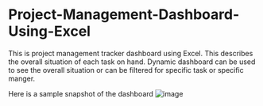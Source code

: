 # Project-Management-Dashboard-Using-Excel

This is project management tracker dashboard using Excel. This describes the overall situation of each task on hand. Dynamic dashboard can be used to see the overall situation or can be filtered for specific task or specific manger. 

Here is a sample snapshot of the dashboard 
![image](https://github.com/user-attachments/assets/4d5aaa18-d32b-463b-8a7d-cdc36a9ec017)

